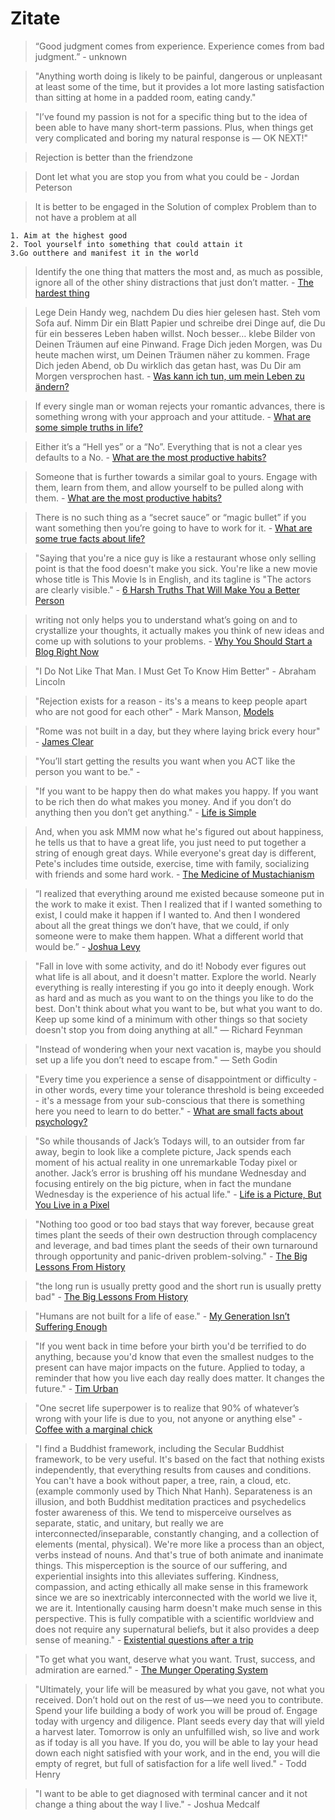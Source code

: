 # Zitate

> “Good judgment comes from experience. Experience comes from bad judgment.” - unknown

> "Anything worth doing is likely to be painful, dangerous or unpleasant at least some of the time, but it provides a lot more lasting satisfaction than sitting at home in a padded room, eating candy."

> "I’ve found my passion is not for a specific thing but to the idea of been able to have many short-term passions. Plus, when things get very complicated and boring my natural response is — OK NEXT!"

> Rejection is better than the friendzone

> Dont let what you are stop you from what you could be - Jordan Peterson

> It is better to be engaged in the Solution of complex Problem than to not have a problem at all

    1. Aim at the highest good 
    2. Tool yourself into something that could attain it
    3.Go outthere and manifest it in the world 

> Identify the one thing that matters the most and, as much as possible, ignore all of the other shiny distractions that just don’t matter. - [The hardest thing](https://fourpillarfreedom.com/the-hardest-thing/)

> Lege Dein Handy weg, nachdem Du dies hier gelesen hast.
Steh vom Sofa auf.
Nimm Dir ein Blatt Papier und schreibe drei Dinge auf, die Du für ein besseres Leben haben willst. Noch besser… klebe Bilder von Deinen Träumen auf eine Pinwand.
Frage Dich jeden Morgen, was Du heute machen wirst, um Deinen Träumen näher zu kommen.
Frage Dich jeden Abend, ob Du wirklich das getan hast, was Du Dir am Morgen versprochen hast. - [Was kann ich tun, um mein Leben zu ändern?](https://de.quora.com/Was-kann-ich-tun-um-mein-Leben-zu-%C3%A4ndern)

> If every single man or woman rejects your romantic advances, there is something wrong with your approach and your attitude. - [What are some simple truths in life?](https://www.quora.com/What-are-some-simple-truths-in-life)

> Either it’s a “Hell yes” or a “No”. Everything that is not a clear yes defaults to a No. - [What are the most productive habits?](https://www.quora.com/What-are-the-most-productive-habits)

> Someone that is further towards a similar goal to yours. Engage with them, learn from them, and allow yourself to be pulled along with them. - [What are the most productive habits?](https://www.quora.com/What-are-the-most-productive-habits)

> There is no such thing as a “secret sauce” or “magic bullet” if you want something then you’re going to have to work for it. - [What are some true facts about life?](https://www.quora.com/What-are-some-true-facts-about-life)

> "Saying that you're a nice guy is like a restaurant whose only selling point is that the food doesn't make you sick. You're like a new movie whose title is This Movie Is in English, and its tagline is "The actors are clearly visible." - [6 Harsh Truths That Will Make You a Better Person](https://www.cracked.com/blog/6-harsh-truths-that-will-make-you-better-person/)

> writing not only helps you to understand what’s going on and to crystallize your thoughts, it actually makes you think of new ideas and come up with solutions to your problems. - [Why You Should Start a Blog Right Now](https://guzey.com/personal/why-have-a-blog/)

> "I Do Not Like That Man. I Must Get To Know Him Better" - Abraham Lincoln

> "Rejection exists for a reason - its's a means to keep people apart who are not good for each other" - Mark Manson, [Models](https://www.goodreads.com/book/show/12633800-models)

> "Rome was not built in a day, but they where laying brick every hour" - [James Clear](https://jamesclear.com/lay-a-brick)

> "You’ll start getting the results you want when you ACT like the person you want to be." - 

> "If you want to be happy then do what makes you happy.
> If you want to be rich then do what makes you money.
> And if you don’t do anything then you don’t get anything." - [Life is Simple](https://qr.ae/pNsQtj)

> And, when you ask MMM now what he's figured out about happiness, he tells us that to have a 
great life, you just need to put together a string of enough great days. While everyone's great day is different, Pete's includes time outside, exercise, time with family, socializing with friends and some hard work. - [The Medicine of Mustachianism](https://www.mrmoneymustache.com/2020/04/14/the-medicine-of-mustachianism-a-guest-post-from-marla/?utm_source=feedburner&utm_medium=feed&utm_campaign=Feed%3A+MrMoneyMustache+%28Mr.+Money+Mustache%29)

> “I realized that everything around me existed because someone put in the work to make it exist. Then I realized that if I wanted something to exist, I could make it happen if I wanted to. And then I wondered about all the great things we don’t have, that we could, if only someone were to make them happen. What a different world that would be.” - [Joshua Levy](https://twitter.com/ojoshe)

> "Fall in love with some activity, and do it! Nobody ever figures out what life is all about, and it doesn't matter. Explore the world. Nearly everything is really interesting if you go into it deeply enough. Work as hard and as much as you want to on the things you like to do the best. Don't think about what you want to be, but what you want to do. Keep up some kind of a minimum with other things so that society doesn't stop you from doing anything at all." ― Richard Feynman

> "Instead of wondering when your next vacation is, maybe you should set up a life you don’t need to escape from." — Seth Godin

> "Every time you experience a sense of disappointment or difficulty - in other words, every time your tolerance threshold is being exceeded - it's a message from your sub-conscious that there is something here you need to learn to do better." - [What are small facts about psychology?](https://qr.ae/pNa9IF)

> "So while thousands of Jack’s Todays will, to an outsider from far away, begin to look like a complete picture, Jack spends each moment of his actual reality in one unremarkable Today pixel or another. Jack’s error is brushing off his mundane Wednesday and focusing entirely on the big picture, when in fact the mundane Wednesday is the experience of his actual life." - [Life is a Picture, But You Live in a Pixel](https://waitbutwhy.com/2013/11/life-is-picture-but-you-live-in-pixel.html)

> "Nothing too good or too bad stays that way forever, because great times plant the seeds of their own destruction through complacency and leverage, and bad times plant the seeds of their own turnaround through opportunity and panic-driven problem-solving." - [The Big Lessons From History](https://www.collaborativefund.com/blog/the-big-lessons-from-history/)

> "the long run is usually pretty good and the short run is usually pretty bad" - [The Big Lessons From History](https://www.collaborativefund.com/blog/the-big-lessons-from-history/)

> "Humans are not built for a life of ease." - [My Generation Isn’t Suffering Enough](https://quillette.com/2021/02/28/my-generation-isnt-suffering-enough/)

> "If you went back in time before your birth you'd be terrified to do anything, because you'd know that even the smallest nudges to the present can have major impacts on the future.
Applied to today, a reminder that how you live each day really does matter. It changes the future." - [Tim Urban](https://twitter.com/waitbutwhy/status/1384963403475791872)

> "One secret life superpower is to realize that 90% of whatever’s wrong with your life is due to you, not anyone or anything else" - [Coffee with a marginal chick](https://theredquest.wordpress.com/2021/06/01/coffee-with-a-marginal-chick-and-the-sex-club-multiplier-keynesian/)

> "I find a Buddhist framework, including the Secular Buddhist framework, to be very useful. It's based on the fact that nothing exists independently, that everything results from causes and conditions. You can't have a book without paper, a tree, rain, a cloud, etc. (example commonly used by Thich Nhat Hanh). Separateness is an illusion, and both Buddhist meditation practices and psychedelics foster awareness of this. We tend to misperceive ourselves as separate, static, and unitary, but really we are interconnected/inseparable, constantly changing, and a collection of elements (mental, physical). We're more like a process than an object, verbs instead of nouns. And that's true of both animate and inanimate things. This misperception is the source of our suffering, and experiential insights into this alleviates suffering. Kindness, compassion, and acting ethically all make sense in this framework since we are so inextricably interconnected with the world we live it, we are it. Intentionally causing harm doesn't make much sense in this perspective. This is fully compatible with a scientific worldview and does not require any supernatural beliefs, but it also provides a deep sense of meaning." - [Existential questions after a trip](https://www.reddit.com/r/RationalPsychonaut/comments/pkr0kz/existential_questions_after_a_trip/)

> "To get what you want, deserve what you want. Trust, success, and admiration are earned." - [The Munger Operating System](https://fs.blog/2016/04/munger-operating-system/)

> "Ultimately, your life will be measured by what you gave, not what you received. Don’t hold out on the rest of us—we need you to contribute. Spend your life building a body of work you will be proud of. Engage today with urgency and diligence. Plant seeds every day that will yield a harvest later. Tomorrow is only an unfulfilled wish, so live and work as if today is all you have. If you do, you will be able to lay your head down each night satisfied with your work, and in the end, you will die empty of regret, but full of satisfaction for a life well lived." - Todd Henry

> "I want to be able to get diagnosed with terminal cancer and it not change a thing about the way I live." - Joshua Medcalf